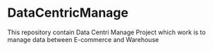 # DataCentricManage
This repository contain Data Centri Manage Project which work is to manage data between  E-commerce and Warehouse
